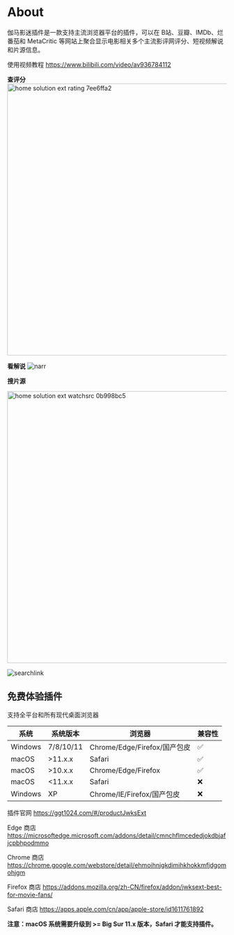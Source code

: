# About

伽马影迷插件是一款支持主流浏览器平台的插件，可以在 B站、豆瓣、IMDb、烂番茄和 MetaCritic 
等网站上聚合显示电影相关多个主流影评网评分、短视频解说和片源信息。

使用视频教程
https://www.bilibili.com/video/av936784112

**查评分**
<img width="624" alt="home solution ext rating 7ee6ffa2" src="https://user-images.githubusercontent.com/63030915/155286512-c30ea5d4-b55e-4f3f-8f97-9780b3b3f71b.png">

**看解说**
![narr](https://user-images.githubusercontent.com/63030915/155286680-6425cae4-2a62-45d7-857f-099632df362b.png)

**搜片源**

<img width="624" alt="home solution ext watchsrc 0b998bc5" src="https://user-images.githubusercontent.com/63030915/155286795-317c2815-16f8-4e04-906a-70f091eb7f24.png">

![searchlink](https://user-images.githubusercontent.com/63030915/155286558-80226759-b74c-4355-afd9-effa832c2fa2.png)

## 免费体验插件

支持全平台和所有现代桌面浏览器

| 系统 | 系统版本 | 浏览器 | 兼容性 |
| ------- | --- | -------------- | -------------- |
| Windows | 7/8/10/11 | Chrome/Edge/Firefox/国产包皮 | :white_check_mark: |
| macOS | >11.x.x | Safari | :white_check_mark: |
| macOS | >10.x.x | Chrome/Edge/Firefox | :white_check_mark: |
| macOS | <11.x.x | Safari | :x: |
| Windows | XP | Chrome/IE/Firefox/国产包皮 | :x: |


插件官网
https://ggt1024.com/#/productJwksExt

Edge 商店 https://microsoftedge.microsoft.com/addons/detail/cmnchflmcededjokdbjafjcpbhpodmmo

Chrome 商店 https://chrome.google.com/webstore/detail/ehmoihnjgkdimihkhokkmfjdgomohjgm

Firefox 商店
https://addons.mozilla.org/zh-CN/firefox/addon/jwksext-best-for-movie-fans/

Safari 商店
https://apps.apple.com/cn/app/apple-store/id1611761892

**注意：macOS 系统需要升级到 >= Big Sur 11.x 版本，Safari 才能支持插件。**
